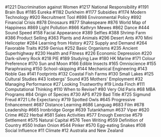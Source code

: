 #1221 Discrimination against Women
#1217 National Responsibility
#1191 Brain Bus
#1185 Eureka
#1182 Durkheim
#1177 Subsidies
#1174 Modern Technology
#920 Recruitment Tool
#898 Environmental Policy
#892 Financial Crisis
#878 Dinosaurs
#877 Shakespeare
#876 World Map of Happiness
#869 Light Pollution
#866 Kathryn Mewes
#862 Dance
#444 Sound Speed
#158 Facial Appearance
#389 Selfies
#388 Shrimp Farm
#386 Product Selling
#363 Plants and Animals
#296 Desert Ants
#70 Mini Helicopter
#284 Learning from History
#272 Supply and Demand
#264 Favorable Traits
#259 Genius
#252 Basic Organisms
#235 Ancient Superhighway
#230 Health and Fitness
#226 Economic Depression
#220 Dark-silvery Rock
#218 PIE
#189 Studying Law
#180 HK Marine
#171 Colour Preference
#170 Sun and Moon
#166 Edible Insects
#165 Omniscience
#155 Paraphrasing
#150 School-skipping
#144 Mechanical Engineering
#143 Noble Gas
#141 Footprints
#132 Coastal Fish Farms
#130 Small Lakes
#125 Cultural Studies
#43 Icebergs' Sound
#35 Mothers' Employment
#32 Managing Performance
#27 Looking Trustworthy
#19 Linda Finch
#111 Computational Thinking
#110 When to Revise?
#80 Very Old Paris
#68 MBA Programs
#84 Origin of Species
#730 APS
#729 Bad Title
#725 Sigmund Freud
#721 Life Expectancy
#719 Spotted Owls
#645 Progressive Enhancement
#687 Distance Learning
#686 Languag
#683 Film
#678 Leadership
#665 Ironbridge Gorge
#639 Tutankhamun
#637 Viper
#620 Crime
#622 Herbal
#581 Sales Activities
#577 Enough Exercise
#579 Settlement
#575 Natural Capital
#576 Teen Writing
#559 Definition of Country
#550 Indian Onion
#544 Pinker
#570 Egg-eating Snakes
#108 Social Influence
#11 Climate
#12 Australia and New Zealand